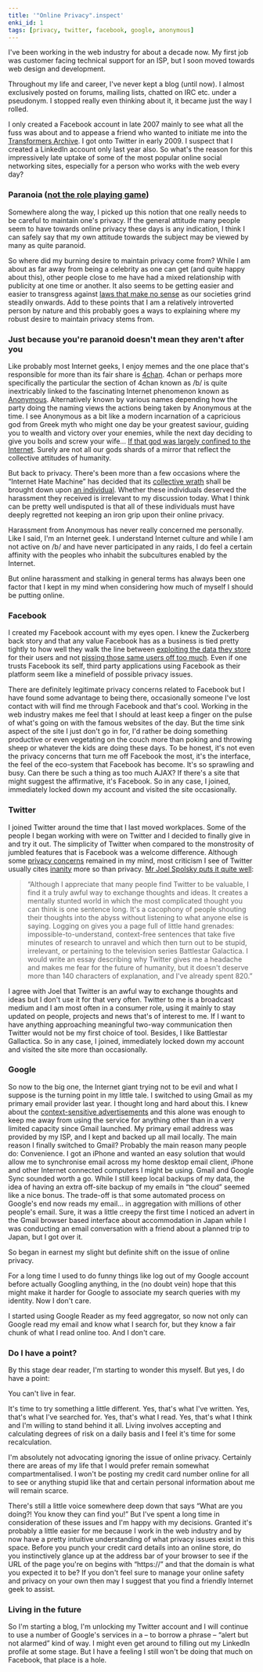 ```yaml
---
title: '"Online Privacy".inspect'
enki_id: 1
tags: [privacy, twitter, facebook, google, anonymous]
---
```

I've been working in the web industry for about a decade now. My first job was customer facing technical support for an ISP, but I soon moved towards web design and development.

Throughout my life and career, I've never kept a blog (until now). I almost exclusively posted on forums, mailing lists, chatted on IRC etc. under a pseudonym. I stopped really even thinking about it, it became just the way I rolled.<!--more-->

I only created a Facebook account in late 2007 mainly to see what all the fuss was about and to appease a friend who wanted to initiate me into the [Transformers Archive](http://www.facebook.com/apps/application.php?id=13066336846). I got onto Twitter in early 2009. I suspect that I created a LinkedIn account only last year also. So what's the reason for this impressively late uptake of some of the most popular online social networking sites, especially for a person who works with the web every day?

### Paranoia ([not the role playing game](http://en.wikipedia.org/wiki/Paranoia_%28role-playing_game%29))

Somewhere along the way, I picked up this notion that one really needs to be careful to maintain one's privacy. If the general attitude many people seem to have towards online privacy these days is any indication, I think I can safely say that my own attitude towards the subject may be viewed by many as quite paranoid.

So where did my burning desire to maintain privacy come from? While I am about as far away from being a celebrity as one can get (and quite happy about this), other people close to me have had a mixed relationship with publicity at one time or another. It also seems to be getting easier and easier to transgress against [laws that make no sense](http://theirtoys.com/sexblog/sex-offender-paranoia-weve-gone-too-far.html) as our societies grind steadily onwards. Add to these points that I am a relatively introverted person by nature and this probably goes a ways to explaining where my robust desire to maintain privacy stems from.

### Just because you're paranoid doesn't mean they aren't after you

Like probably most Internet geeks, I enjoy memes and the one place that's responsible for more than its fair share is [4chan](http://en.wikipedia.org/wiki/4chan). 4chan or perhaps more specifically the particular the section of 4chan known as /b/ is quite inextricably linked to the fascinating Internet phenomenon known as [Anonymous](http://en.wikipedia.org/wiki/Anonymous_%28group%29). Alternatively known by various names depending how the party doing the naming views the actions being taken by Anonymous at the time. I see Anonymous as a bit like a modern incarnation of a capricious god from Greek myth who might one day be your greatest saviour, guiding you to wealth and victory over your enemies, while the next day deciding to give you boils and screw your wife... [If that god was largely confined to the Internet](http://www.reddit.com/r/IAmA/comments/cxqzb/as_requested_iama_very_early_4chan_user/). Surely are not all our gods shards of a mirror that reflect the collective attitudes of humanity.

But back to privacy. There's been more than a few occasions where the “Internet Hate Machine” has decided that its [collective wrath](http://knowyourmeme.com/memes/jessi-slaughter) shall be brought down upon [an individual](http://www.reddit.com/r/IAmA/comments/ba5t0/iama_person_who_has_been_badly_harassed_by_4chan/). Whether these individuals deserved the harassment they received is irrelevant to my discussion today. What I think can be pretty well undisputed is that all of these individuals must have deeply regretted not keeping an iron grip upon their online privacy.

Harassment from Anonymous has never really concerned me personally. Like I said, I'm an Internet geek. I understand Internet culture and while I am not active on /b/ and have never participated in any raids, I do feel a certain affinity with the peoples who inhabit the subcultures enabled by the Internet.

But online harassment and stalking in general terms has always been one factor that I kept in my mind when considering how much of myself I should be putting online.

### Facebook

I created my Facebook account with my eyes open. I knew the Zuckerberg back story and that any value Facebook has as a business is tied pretty tightly to how well they walk the line between [exploiting the data they store](http://www.telegraph.co.uk/news/uknews/1562752/Facebook-under-fire-over-targeted-advertising.html) for their users and not [pissing those same users off too much](http://www.msnbc.msn.com/id/38324957/ns/technology_and_science-tech_and_gadgets/). Even if one trusts Facebook its self, third party applications using Facebook as their platform seem like a minefield of possible privacy issues.

There are definitely legitimate privacy concerns related to Facebook but I have found some advantage to being there, occasionally someone I've lost contact with will find me through Facebook and that's cool. Working in the web industry makes me feel that I should at least keep a finger on the pulse of what's going on with the famous websites of the day. But the time sink aspect of the site I just don't go in for, I'd rather be doing something productive or even vegetating on the couch more than poking and throwing sheep or whatever the kids are doing these days. To be honest, it's not even the privacy concerns that turn me off Facebook the most, it's the interface, the feel of the eco-system that Facebook has become. It's so sprawling and busy. Can there be such a thing as too much AJAX? If there's a site that might suggest the affirmative, it's Facebook. So in any case, I joined, immediately locked down my account and visited the site occasionally.

### Twitter

I joined Twitter around the time that I last moved workplaces. Some of the people I began working with were on Twitter and I decided to finally give in and try it out. The simplicity of Twitter when compared to the monstrosity of jumbled features that is Facebook was a welcome difference. Although some [privacy concerns](:http://www.theaustralian.com.au/business/media/geo-tagging-tweets-a-great-tip-off-for-burglars/story-e6frg996-1225890465121) remained in my mind, most criticism I see of Twitter usually cites [inanity](http://leoville.com/buzz-kill) more so than privacy. [Mr Joel Spolsky puts it quite well](http://www.joelonsoftware.com/items/2010/03/14.html):

> “Although I appreciate that many people find Twitter to be valuable, I find it a truly awful way to exchange thoughts and ideas. It creates a mentally stunted world in which the most complicated thought you can think is one sentence long. It's a cacophony of people shouting their thoughts into the abyss without listening to what anyone else is saying. Logging on gives you a page full of little hand grenades: impossible-to-understand, context-free sentences that take five minutes of research to unravel and which then turn out to be stupid, irrelevant, or pertaining to the television series Battlestar Galactica. I would write an essay describing why Twitter gives me a headache and makes me fear for the future of humanity, but it doesn't deserve more than 140 characters of explanation, and I've already spent 820.”

I agree with Joel that Twitter is an awful way to exchange thoughts and ideas but I don't use it for that very often. Twitter to me is a broadcast medium and I am most often in a consumer role, using it mainly to stay updated on people, projects and news that's of interest to me. If I want to have anything approaching meaningful two-way communication then Twitter would not be my first choice of tool. Besides, I like Battlestar Gallactica. So in any case, I joined, immediately locked down my account and visited the site more than occasionally.

### Google

So now to the big one, the Internet giant trying not to be evil and what I suppose is the turning point in my little tale. I switched to using Gmail as my primary email provider last year. I thought long and hard about this. I knew about the [context-sensitive advertisements](http://en.wikipedia.org/wiki/Gmail#Privacy) and this alone was enough to keep me away from using the service for anything other than in a very limited capacity since Gmail launched. My primary email address was provided by my ISP, and I kept and backed up all mail locally. The main reason I finally switched to Gmail? Probably the main reason many people do: Convenience. I got an iPhone and wanted an easy solution that would allow me to synchronise email across my home desktop email client, iPhone and other Internet connected computers I might be using. Gmail and Google Sync sounded worth a go. While I still keep local backups of my data, the idea of having an extra off-site backup of my emails in “the cloud” seemed like a nice bonus. The trade-off is that some automated process on Google's end now reads my email... in aggregation with millions of other people's email. Sure, it was a little creepy the first time I noticed an advert in the Gmail browser based interface about accommodation in Japan while I was conducting an email conversation with a friend about a planned trip to Japan, but I got over it.

So began in earnest my slight but definite shift on the issue of online privacy.

For a long time I used to do funny things like log out of my Google account before actually Googling anything, in the (no doubt vein) hope that this might make it harder for Google to associate my search queries with my identity. Now I don't care.

I started using Google Reader as my feed aggregator, so now not only can Google read my email and know what I search for, but they know a fair chunk of what I read online too. And I don't care.

### Do I have a point?

By this stage dear reader, I'm starting to wonder this myself. But yes, I do have a point:

You can't live in fear.

It's time to try something a little different. Yes, that's what I've written. Yes, that's what I've searched for. Yes, that's what I read. Yes, that's what I think and I'm willing to stand behind it all. Living involves accepting and calculating degrees of risk on a daily basis and I feel it's time for some recalculation.

I'm absolutely not advocating ignoring the issue of online privacy. Certainly there are areas of my life that I would prefer remain somewhat compartmentalised. I won't be posting my credit card number online for all to see or anything stupid like that and certain personal information about me will remain scarce.

There's still a little voice somewhere deep down that says “What are you doing?! You know they can find you!” But I've spent a long time in consideration of these issues and I'm happy with my decisions. Granted it's probably a little easier for me because I work in the web industry and by now have a pretty intuitive understanding of what privacy issues exist in this space. Before you punch your credit card details into an online store, do you instinctively glance up at the address bar of your browser to see if the URL of the page you're on begins with “https://” and that the domain is what you expected it to be? If you don't feel sure to manage your online safety and privacy on your own then may I suggest that you find a friendly Internet geek to assist.

### Living in the future

So I'm starting a blog, I'm unlocking my Twitter account and I will continue to use a number of Google's services in a – to borrow a phrase – “alert but not alarmed” kind of way. I might even get around to filling out my LinkedIn profile at some stage. But I have a feeling I still won't be doing that much on Facebook, that place is a hole.

